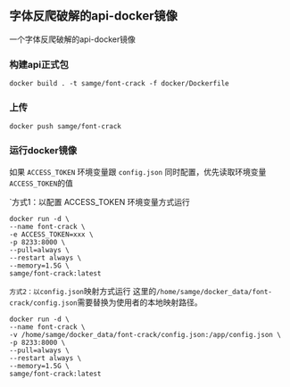 ## 字体反爬破解的api-docker镜像
一个字体反爬破解的api-docker镜像

### 构建api正式包
```shell
docker build . -t samge/font-crack -f docker/Dockerfile
```

### 上传
```shell
docker push samge/font-crack
```

### 运行docker镜像
如果 `ACCESS_TOKEN` 环境变量跟 `config.json` 同时配置，优先读取环境变量`ACCESS_TOKEN`的值

`方式1：以配置 ACCESS_TOKEN 环境变量方式运行
```shell
docker run -d \
--name font-crack \
-e ACCESS_TOKEN=xxx \
-p 8233:8000 \
--pull=always \
--restart always \
--memory=1.5G \
samge/font-crack:latest
```

`方式2：以config.json`映射方式运行
这里的`/home/samge/docker_data/font-crack/config.json`需要替换为使用者的本地映射路径。
```shell
docker run -d \
--name font-crack \
-v /home/samge/docker_data/font-crack/config.json:/app/config.json \
-p 8233:8000 \
--pull=always \
--restart always \
--memory=1.5G \
samge/font-crack:latest
```